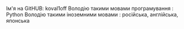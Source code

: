 Ім'я на GitHUB: koval1off
Володію такими мовами програмування : Python
Володію такими іноземними мовами : російська, англійська, японська